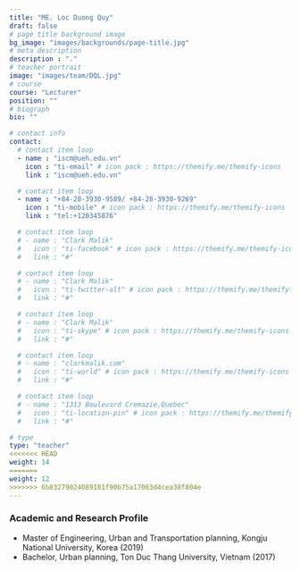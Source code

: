 ```yaml
---
title: "ME. Loc Duong Quy"
draft: false
# page title background image
bg_image: "images/backgrounds/page-title.jpg"
# meta description
description : "."
# teacher portrait
image: "images/team/DQL.jpg"
# course
course: "Lecturer"
position: ""
# biograph
bio: ""

# contact info
contact:
  # contact item loop
  - name : "iscm@ueh.edu.vn"
    icon : "ti-email" # icon pack : https://themify.me/themify-icons
    link : "iscm@ueh.edu.vn"

  # contact item loop
  - name : "+84-28-3930-9589/ +84-28-3930-9269"
    icon : "ti-mobile" # icon pack : https://themify.me/themify-icons
    link : "tel:+120345876"

  # contact item loop
  # - name : "Clark Malik"
  #   icon : "ti-facebook" # icon pack : https://themify.me/themify-icons
  #   link : "#"

  # contact item loop
  # - name : "Clark Malik"
  #   icon : "ti-twitter-alt" # icon pack : https://themify.me/themify-icons
  #   link : "#"

  # contact item loop
  # - name : "Clark Malik"
  #   icon : "ti-skype" # icon pack : https://themify.me/themify-icons
  #   link : "#"

  # contact item loop
  # - name : "clarkmalik.com"
  #   icon : "ti-world" # icon pack : https://themify.me/themify-icons
  #   link : "#"

  # contact item loop
  # - name : "1313 Boulevard Cremazie,Quebec"
  #   icon : "ti-location-pin" # icon pack : https://themify.me/themify-icons
  #   link : "#"

# type
type: "teacher"
<<<<<<< HEAD
weight: 14
=======
weight: 12
>>>>>>> 6b83279024089181f90b75a17063d4cea38f804e
---
```


### Academic and Research Profile

* Master of Engineering, Urban and Transportation planning, Kongju National University, Korea (2019)
* Bachelor, Urban planning, Ton Duc Thang University, Vietnam (2017)
